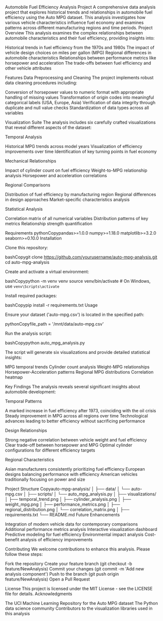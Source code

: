 Automobile Fuel Efficiency Analysis Project
A comprehensive data analysis project that explores historical trends and relationships in automobile fuel efficiency using the Auto MPG dataset. This analysis investigates how various vehicle characteristics influence fuel economy and examines patterns across different manufacturing regions and time periods.
Project Overview
This analysis examines the complex relationships between automobile characteristics and their fuel efficiency, providing insights into:

Historical trends in fuel efficiency from the 1970s and 1980s
The impact of vehicle design choices on miles per gallon (MPG)
Regional differences in automobile characteristics
Relationships between performance metrics like horsepower and acceleration
The trade-offs between fuel efficiency and other vehicle attributes

Features
Data Preprocessing and Cleaning
The project implements robust data cleaning procedures including:

Conversion of horsepower values to numeric format with appropriate handling of missing values
Transformation of origin codes into meaningful categorical labels (USA, Europe, Asia)
Verification of data integrity through duplicate and null value checks
Standardization of data types across all variables

Visualization Suite
The analysis includes six carefully crafted visualizations that reveal different aspects of the dataset:

Temporal Analysis

Historical MPG trends across model years
Visualization of efficiency improvements over time
Identification of key turning points in fuel economy


Mechanical Relationships

Impact of cylinder count on fuel efficiency
Weight-to-MPG relationship analysis
Horsepower and acceleration correlations


Regional Comparisons

Distribution of fuel efficiency by manufacturing region
Regional differences in design approaches
Market-specific characteristics analysis


Statistical Analysis

Correlation matrix of all numerical variables
Distribution patterns of key metrics
Relationship strength quantification



Requirements
pythonCopypandas>=1.0.0
numpy>=1.18.0
matplotlib>=3.2.0
seaborn>=0.10.0
Installation

Clone this repository:

bashCopygit clone https://github.com/yourusername/auto-mpg-analysis.git
cd auto-mpg-analysis

Create and activate a virtual environment:

bashCopypython -m venv venv
source venv/bin/activate  # On Windows, use `venv\Scripts\activate`

Install required packages:

bashCopypip install -r requirements.txt
Usage

Ensure your dataset ('auto-mpg.csv') is located in the specified path:

pythonCopyfile_path = '/mnt/data/auto-mpg.csv'

Run the analysis script:

bashCopypython auto_mpg_analysis.py

The script will generate six visualizations and provide detailed statistical insights:

MPG temporal trends
Cylinder count analysis
Weight-MPG relationships
Horsepower-Acceleration patterns
Regional MPG distributions
Correlation heatmap



Key Findings
The analysis reveals several significant insights about automobile development:

Temporal Patterns

A marked increase in fuel efficiency after 1973, coinciding with the oil crisis
Steady improvement in MPG across all regions over time
Technological advances leading to better efficiency without sacrificing performance


Design Relationships

Strong negative correlation between vehicle weight and fuel efficiency
Clear trade-off between horsepower and MPG
Optimal cylinder configurations for different efficiency targets


Regional Characteristics

Asian manufacturers consistently prioritizing fuel efficiency
European designs balancing performance with efficiency
American vehicles traditionally focusing on power and size



Project Structure
Copyauto-mpg-analysis/
│
├── data/
│   └── auto-mpg.csv
│
├── scripts/
│   └── auto_mpg_analysis.py
│
├── visualizations/
│   ├── temporal_trend.png
│   ├── cylinder_analysis.png
│   ├── weight_mpg.png
│   ├── performance_metrics.png
│   ├── regional_distribution.png
│   └── correlation_matrix.png
│
├── requirements.txt
└── README.md
Future Enhancements

Integration of modern vehicle data for contemporary comparisons
Additional performance metrics analysis
Interactive visualization dashboard
Predictive modeling for fuel efficiency
Environmental impact analysis
Cost-benefit analysis of efficiency improvements

Contributing
We welcome contributions to enhance this analysis. Please follow these steps:

Fork the repository
Create your feature branch (git checkout -b feature/NewAnalysis)
Commit your changes (git commit -m 'Add new analysis component')
Push to the branch (git push origin feature/NewAnalysis)
Open a Pull Request

License
This project is licensed under the MIT License - see the LICENSE file for details.
Acknowledgments

The UCI Machine Learning Repository for the Auto MPG dataset
The Python data science community
Contributors to the visualization libraries used in this analysis
